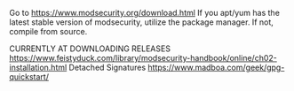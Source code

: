 Go to https://www.modsecurity.org/download.html
  If you apt/yum has the latest stable version of modsecurity, utilize the package manager.  If not, compile from source.

  CURRENTLY AT
    DOWNLOADING RELEASES
      https://www.feistyduck.com/library/modsecurity-handbook/online/ch02-installation.html
        Detached Signatures
          https://www.madboa.com/geek/gpg-quickstart/

